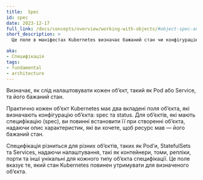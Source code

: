 ```yaml
---
title:  Spec
id: spec
date: 2023-12-17
full_link: /docs/concepts/overview/working-with-objects/#object-spec-and-status
short_description: >
  Це поле в маніфестах Kubernetes визначає бажаний стан чи конфігурацію конкретних обʼєктів Kubernetes.

aka:
- Специфікація
tags:
- fundamental
- architecture
---
```


Визначає, як слід налаштовувати кожен обʼєкт, такий як Pod або Service, та його бажаний стан.

<!--more-->

Практично кожен обʼєкт Kubernetes має два вкладені поля обʼєкта, які визначають конфігурацію обʼєкта: spec та status. Для обʼєктів, які мають специфікацію (spec), ви повинні встановити її при створенні обʼєкта, надаючи опис характеристик, які ви хочете, щоб ресурс мав — його бажаний стан.

Специфікація різниться для різних обʼєктів, таких як Podʼи, StatefulSets та Services, надаючи налаштування, такі як контейнери, томи, репліки, порти та інші унікальні для кожного типу обʼєкта специфікації. Це поле вказує те, який стан Kubernetes повинен утримувати для визначеного обʼєкта.
